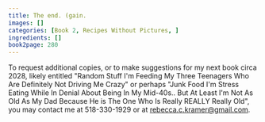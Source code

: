 ```yaml
---
title: The end. (gain.
images: []
categories: [Book 2, Recipes Without Pictures, ]
ingredients: []
book2page: 280
---
```


To request additional copies, or to make suggestions for my next book circa 2028, likely entitled "Random Stuff I'm Feeding My Three Teenagers Who Are Definitely Not Driving Me Crazy" or perhaps "Junk Food I'm Stress Eating While In Denial About Being In My Mid-40s.. But At Least I'm Not As Old As My Dad Because He is The One Who Is Really REALLY Really Old", you may contact me at 518-330-1929 or at rebecca.c.kramer@gmail.com.